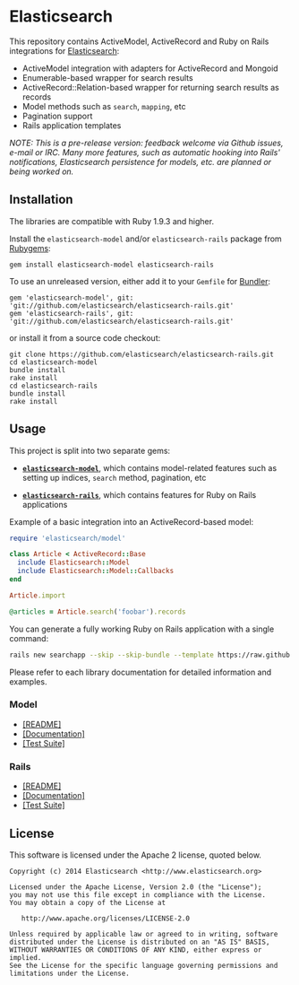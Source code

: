 # Elasticsearch

This repository contains ActiveModel, ActiveRecord and Ruby on Rails integrations for
[Elasticsearch](http://elasticsearch.org):

* ActiveModel integration with adapters for ActiveRecord and Mongoid
* Enumerable-based wrapper for search results
* ActiveRecord::Relation-based wrapper for returning search results as records
* Model methods such as `search`, `mapping`, etc
* Pagination support
* Rails application templates

_NOTE: This is a pre-release version: feedback welcome via Github issues, e-mail or IRC.
       Many more features, such as automatic hooking into Rails' notifications,
       Elasticsearch persistence for models, etc. are planned or being worked on._

## Installation

The libraries are compatible with Ruby 1.9.3 and higher.

Install the `elasticsearch-model` and/or `elasticsearch-rails` package from
[Rubygems](https://rubygems.org/gems/elasticsearch):

    gem install elasticsearch-model elasticsearch-rails

To use an unreleased version, either add it to your `Gemfile` for [Bundler](http://gembundler.com):

    gem 'elasticsearch-model', git: 'git://github.com/elasticsearch/elasticsearch-rails.git'
    gem 'elasticsearch-rails', git: 'git://github.com/elasticsearch/elasticsearch-rails.git'

or install it from a source code checkout:

    git clone https://github.com/elasticsearch/elasticsearch-rails.git
    cd elasticsearch-model
    bundle install
    rake install
    cd elasticsearch-rails
    bundle install
    rake install

## Usage

This project is split into two separate gems:

* [**`elasticsearch-model`**](https://github.com/elasticsearch/elasticsearch-rails/tree/master/elasticsearch-model),
  which contains model-related features such as setting up indices, `search` method, pagination, etc

* [**`elasticsearch-rails`**](https://github.com/elasticsearch/elasticsearch-rails/tree/master/elasticsearch-rails),
  which contains features for Ruby on Rails applications

Example of a basic integration into an ActiveRecord-based model:

```ruby
require 'elasticsearch/model'

class Article < ActiveRecord::Base
  include Elasticsearch::Model
  include Elasticsearch::Model::Callbacks
end

Article.import

@articles = Article.search('foobar').records
```

You can generate a fully working Ruby on Rails application with a single command:

```bash
rails new searchapp --skip --skip-bundle --template https://raw.github.com/elasticsearch/elasticsearch-rails/master/elasticsearch-rails/lib/rails/templates/01-basic.rb
```

Please refer to each library documentation for detailed information and examples.

### Model

* [[README]](https://github.com/elasticsearch/elasticsearch-rails/blob/master/elasticsearch-model/README.md)
* [[Documentation]](http://rubydoc.info/gems/elasticsearch-model/)
* [[Test Suite]](https://github.com/elasticsearch/elasticsearch-rails/blob/master/elasticsearch-model/test)

### Rails

* [[README]](https://github.com/elasticsearch/elasticsearch-rails/blob/master/elasticsearch-rails/README.md)
* [[Documentation]](http://rubydoc.info/gems/elasticsearch-rails)
* [[Test Suite]](https://github.com/elasticsearch/elasticsearch-rails/blob/master/elasticsearch-rails/test)

## License

This software is licensed under the Apache 2 license, quoted below.

    Copyright (c) 2014 Elasticsearch <http://www.elasticsearch.org>

    Licensed under the Apache License, Version 2.0 (the "License");
    you may not use this file except in compliance with the License.
    You may obtain a copy of the License at

       http://www.apache.org/licenses/LICENSE-2.0

    Unless required by applicable law or agreed to in writing, software
    distributed under the License is distributed on an "AS IS" BASIS,
    WITHOUT WARRANTIES OR CONDITIONS OF ANY KIND, either express or implied.
    See the License for the specific language governing permissions and
    limitations under the License.
